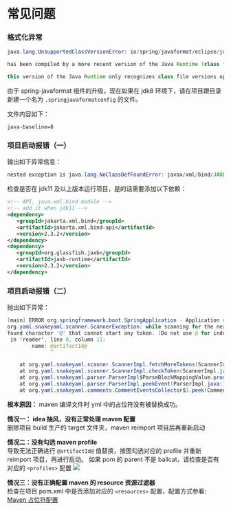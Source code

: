 # 常见问题

### 格式化异常
```java
java.lang.UnsupportedClassVersionError: io/spring/javaformat/eclipse/jdt/jdk11/internal/formatter/DefaultCodeFormatter 

has been compiled by a more recent version of the Java Runtime (class file version 55.0), 

this version of the Java Runtime only recognizes class file versions up to 52.0
```

由于 spring-javaformat 组件的升级，现在如果在 jdk8 环境下，请在项目跟目录新建一个名为 `.springjavaformatconfig` 的文件。

文件内容如下：
  ```
  java-baseline=8
  ```


### 项目启动报错（一）

输出如下异常信息：

```java
nested exception is java.lang.NoClassDefFoundError: javax/xml/bind/JAXBException
```

检查是否在 jdk11 及以上版本运行项目，是的话需要添加以下依赖：
```xml
<!-- API, java.xml.bind module -->
<!-- add it when jdk11 -->
<dependency>
   <groupId>jakarta.xml.bind</groupId>
   <artifactId>jakarta.xml.bind-api</artifactId>
   <version>2.3.2</version>
</dependency>
<dependency>
   <groupId>org.glassfish.jaxb</groupId>
   <artifactId>jaxb-runtime</artifactId>
   <version>2.3.2</version>
</dependency>
```

### 项目启动报错（二）

抛出如下异常：
```java
[main] ERROR org.springframework.boot.SpringApplication - Application run failed
org.yaml.snakeyaml.scanner.ScannerException: while scanning for the next token
found character '@' that cannot start any token. (Do not use @ for indentation)
 in 'reader', line 8, column 11:
        name: @artifactId@
              ^

	at org.yaml.snakeyaml.scanner.ScannerImpl.fetchMoreTokens(ScannerImpl.java:439)
	at org.yaml.snakeyaml.scanner.ScannerImpl.checkToken(ScannerImpl.java:248)
	at org.yaml.snakeyaml.parser.ParserImpl$ParseBlockMappingValue.produce(ParserImpl.java:665)
	at org.yaml.snakeyaml.parser.ParserImpl.peekEvent(ParserImpl.java:165)
	at org.yaml.snakeyaml.comments.CommentEventsCollector$1.peek(CommentEventsCollector.java:59)
```

**根本原因：**
maven 编译文件时 yml 中的占位符没有被替换成功。

**情况一： idea 抽风，没有正常处理 maven 配置**  
    删除项目 build 生产的 target 文件夹，maven reimport 项目后再重新启动

**情况二：没有勾选 maven profile**  
    导致无法正确进行 `@artifactId@` 值替换，按图勾选对应的 profile 并重新 reimport 项目，再进行启动。
    如果 pom 的 parent 不是 ballcat，请检查是否有对应的 `<profiles>` 配置
    ![](./img/faq-yml-error.png)

**情况三：没有正确配置 maven 的 resource 资源过滤器**  
    检查在项目 pom.xml 中是否添加对应的 `<resources>` 配置，配置方式参看: [Maven 占位符配置](/other/maven-resource-filter.html)
